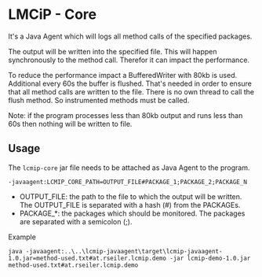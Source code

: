 # LMCiP - Core

It's a Java Agent which will logs all method calls of the specified packages.

The output will be written into the specified file. This will happen synchronously to the method call. Therefor it can
impact the performance.

To reduce the performance impact a BufferedWriter with 80kb is used. Additional every 60s the buffer is flushed.
That's needed in order to ensure that all method calls are written to the file.
There is no own thread to call the flush method. So instrumented methods must be called.

Note: if the program processes less than 80kb output and runs less than 60s then nothing will be written to file.


## Usage

The ```lcmip-core``` jar file needs to be attached as Java Agent to the program.

    -javaagent:LCMIP_CORE_PATH=OUTPUT_FILE#PACKAGE_1;PACKAGE_2;PACKAGE_N

* OUTPUT\_FILE: the path to the file to which the output will be written. The OUTPUT\_FILE is separated with a hash (#) from the PACKAGEs.
* PACKAGE\_\*: the packages which should be monitored. The packages are separated with a semicolon (;).

Example

    java -javaagent:..\..\lcmip-javaagent\target\lcmip-javaagent-1.0.jar=method-used.txt#at.rseiler.lcmip.demo -jar lcmip-demo-1.0.jar method-used.txt#at.rseiler.lcmip.demo
